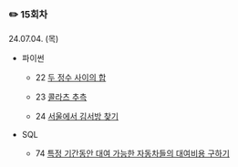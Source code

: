 ### ✏️ 15회차

24.07.04. (목)

- 파이썬

  - 22 [두 정수 사이의 합](https://school.programmers.co.kr/learn/courses/30/lessons/12912)

  - 23 [콜라츠 추측](https://school.programmers.co.kr/learn/courses/30/lessons/12943)

  - 24 [서울에서 김서방 찾기](https://school.programmers.co.kr/learn/courses/30/lessons/12919)

- SQL

  - 74 [특정 기간동안 대여 가능한 자동차들의 대여비용 구하기](https://school.programmers.co.kr/learn/courses/30/lessons/157339)

</br>
